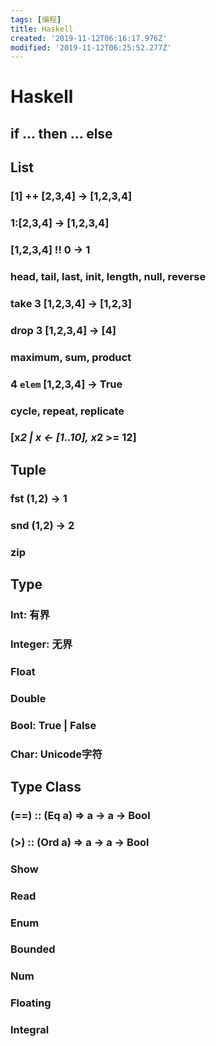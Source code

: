 ```yaml
---
tags: [编程]
title: Haskell
created: '2019-11-12T06:16:17.976Z'
modified: '2019-11-12T06:25:52.277Z'
---
```


# Haskell

## if ... then ... else

## List

### [1] ++ [2,3,4] -> [1,2,3,4]

### 1:[2,3,4] -> [1,2,3,4]

### [1,2,3,4] !! 0 -> 1

### head, tail, last, init, length, null, reverse

### take 3 [1,2,3,4] -> [1,2,3]

### drop 3 [1,2,3,4] -> [4]

### maximum, sum, product

### 4 `elem` [1,2,3,4] -> True

### cycle, repeat, replicate

### [x*2 | x <- [1..10], x*2 >= 12]

## Tuple

### fst (1,2) -> 1

### snd (1,2) -> 2

### zip

## Type

### Int: 有界

### Integer: 无界

### Float

### Double

### Bool: True | False

### Char: Unicode字符

## Type Class

### (==) :: (Eq a) => a -> a -> Bool

### (>) :: (Ord a) => a -> a -> Bool

### Show

### Read

### Enum

### Bounded

### Num

### Floating

### Integral
